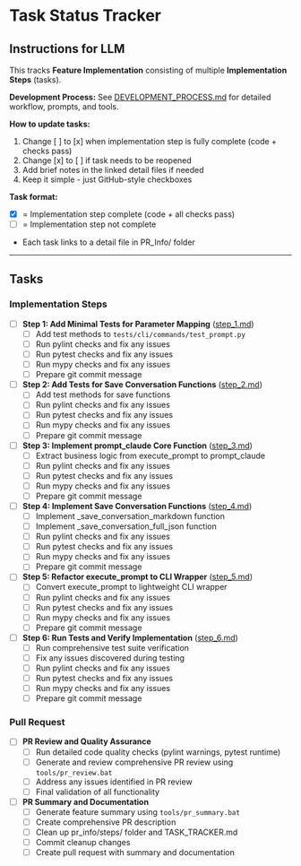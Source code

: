 # Task Status Tracker

## Instructions for LLM

This tracks **Feature Implementation** consisting of multiple **Implementation Steps** (tasks).

**Development Process:** See [DEVELOPMENT_PROCESS.md](./DEVELOPMENT_PROCESS.md) for detailed workflow, prompts, and tools.

**How to update tasks:**
1. Change [ ] to [x] when implementation step is fully complete (code + checks pass)
2. Change [x] to [ ] if task needs to be reopened
3. Add brief notes in the linked detail files if needed
4. Keep it simple - just GitHub-style checkboxes

**Task format:**
- [x] = Implementation step complete (code + all checks pass)
- [ ] = Implementation step not complete
- Each task links to a detail file in PR_Info/ folder

---

## Tasks

### Implementation Steps

- [ ] **Step 1: Add Minimal Tests for Parameter Mapping** ([step_1.md](./steps/step_1.md))
  - [ ] Add test methods to `tests/cli/commands/test_prompt.py`
  - [ ] Run pylint checks and fix any issues
  - [ ] Run pytest checks and fix any issues  
  - [ ] Run mypy checks and fix any issues
  - [ ] Prepare git commit message

- [ ] **Step 2: Add Tests for Save Conversation Functions** ([step_2.md](./steps/step_2.md))
  - [ ] Add test methods for save functions
  - [ ] Run pylint checks and fix any issues
  - [ ] Run pytest checks and fix any issues
  - [ ] Run mypy checks and fix any issues
  - [ ] Prepare git commit message

- [ ] **Step 3: Implement prompt_claude Core Function** ([step_3.md](./steps/step_3.md))
  - [ ] Extract business logic from execute_prompt to prompt_claude
  - [ ] Run pylint checks and fix any issues
  - [ ] Run pytest checks and fix any issues
  - [ ] Run mypy checks and fix any issues
  - [ ] Prepare git commit message

- [ ] **Step 4: Implement Save Conversation Functions** ([step_4.md](./steps/step_4.md))
  - [ ] Implement _save_conversation_markdown function
  - [ ] Implement _save_conversation_full_json function
  - [ ] Run pylint checks and fix any issues
  - [ ] Run pytest checks and fix any issues
  - [ ] Run mypy checks and fix any issues
  - [ ] Prepare git commit message

- [ ] **Step 5: Refactor execute_prompt to CLI Wrapper** ([step_5.md](./steps/step_5.md))
  - [ ] Convert execute_prompt to lightweight CLI wrapper
  - [ ] Run pylint checks and fix any issues
  - [ ] Run pytest checks and fix any issues
  - [ ] Run mypy checks and fix any issues
  - [ ] Prepare git commit message

- [ ] **Step 6: Run Tests and Verify Implementation** ([step_6.md](./steps/step_6.md))
  - [ ] Run comprehensive test suite verification
  - [ ] Fix any issues discovered during testing
  - [ ] Run pylint checks and fix any issues
  - [ ] Run pytest checks and fix any issues
  - [ ] Run mypy checks and fix any issues
  - [ ] Prepare git commit message

### Pull Request

- [ ] **PR Review and Quality Assurance**
  - [ ] Run detailed code quality checks (pylint warnings, pytest runtime)
  - [ ] Generate and review comprehensive PR review using `tools/pr_review.bat`
  - [ ] Address any issues identified in PR review
  - [ ] Final validation of all functionality

- [ ] **PR Summary and Documentation**
  - [ ] Generate feature summary using `tools/pr_summary.bat`
  - [ ] Create comprehensive PR description
  - [ ] Clean up pr_info/steps/ folder and TASK_TRACKER.md
  - [ ] Commit cleanup changes
  - [ ] Create pull request with summary and documentation
